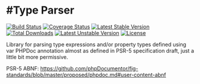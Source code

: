 #Type Parser
============
[![Build Status](https://api.travis-ci.org/vaniocz/type-parser.svg?branch=master)](https://travis-ci.org/vaniocz/type-parser) [![Coverage Status](https://coveralls.io/repos/github/vaniocz/type-parser/badge.svg?branch=master)](https://coveralls.io/github/vaniocz/type-parser?branch=master) [![Latest Stable Version](https://poser.pugx.org/vanio/type-parser/v/stable)](https://packagist.org/packages/vanio/type-parser) [![Total Downloads](https://poser.pugx.org/vanio/type-parser/downloads)](https://packagist.org/packages/vanio/type-parser) [![Latest Unstable Version](https://poser.pugx.org/vanio/type-parser/v/unstable)](https://packagist.org/packages/vanio/type-parser) [![License](https://poser.pugx.org/vanio/type-parser/license)](https://packagist.org/packages/vanio/type-parser)


Library for parsing type expressions and/or property types defined using var PHPDoc annotation almost as defined in PSR-5 specification draft, just a little bit more permissive.

PSR-5 ABNF: https://github.com/phpDocumentor/fig-standards/blob/master/proposed/phpdoc.md#user-content-abnf
